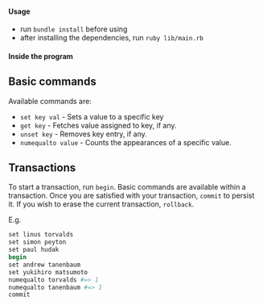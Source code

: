 #### Usage
- run `bundle install` before using
- after installing the dependencies, run `ruby lib/main.rb`

#### Inside the program

## Basic commands
Available commands are:
- `set key val` - Sets a value to a specific key
- `get key` - Fetches value assigned to key, if any.
- `unset key` - Removes key entry, if any.
- `numequalto value` - Counts the appearances of a specific value.

## Transactions
To start a transaction, run `begin`. Basic commands are available within a transaction.
Once you are satisfied with your transaction, `commit` to persist it.
If you wish to erase the current transaction, `rollback`.

E.g.

``` ruby
set linus torvalds
set simon peyton
set paul hudak
begin
set andrew tanenbaum
set yukihiro matsumoto
numequalto torvalds #=> 1
numequalto tanenbaum #=> 1
commit
```


